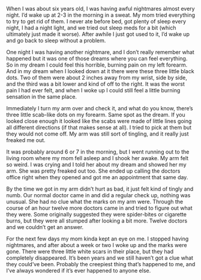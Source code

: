When I was about six years old, I was having awful nightmares almost every night. I’d wake up at 2-3 in the morning in a sweat. My mom tried everything to try to get rid of them. I never ate before bed, got plenty of sleep every night, I had a night light, and we tried out sleep meds for a bit (which ultimately just made it worse). After awhile I just got used to it, I’d wake up and go back to sleep without a problem. 

One night I was having another nightmare, and I don’t really remember what happened but it was one of those dreams where you can feel everything. So in my dream I could feel this horrible, burning pain on my left forearm. And in my dream when I looked down at it there were these three little black dots. Two of them were about 2 inches away from my wrist, side by side, and the third was a bit lower and kind of off to the right. It was the worst pain I had ever felt, and when I woke up I could still feel a little burning sensation in the same place. 

Immediately I turn my arm over and check it, and what do you know, there’s three little scab-like dots on my forearm. Same spot as the dream. If you looked close enough it looked like the scabs were made of little lines going all different directions (if that makes sense at all). I tried to pick at them but they would not come off. My arm was still sort of tingling, and it really just freaked me out.

It was probably around 6 or 7 in the morning, but I went running out to the living room where my mom fell asleep and I shook her awake. My arm felt so weird. I was crying and I told her about my dream and showed her my arm. She was pretty freaked out too. She ended up calling the doctors office right when they opened and got me an appointment that same day.

By the time we got in my arm didn’t hurt as bad, it just felt kind of tingly and numb. Our normal doctor came in and did a regular check up, nothing was unusual. She had no clue what the marks on my arm were. Through the course of an hour twelve more doctors came in and tried to figure out what they were. Some originally suggested they were spider-bites or cigarette burns, but they were all stumped after looking a bit more. Twelve doctors and we couldn’t get an answer.

For the next few days my mom kinda kept an eye on me. I stopped having nightmares, and after about a week or two I woke up and the marks were gone. There were three little white scars in their place, but they had completely disappeared. It’s been years and we still haven’t got a clue what they could’ve been. Probably the creepiest thing that’s happened to me, and I’ve always wondered if it’s ever happened to anyone else.